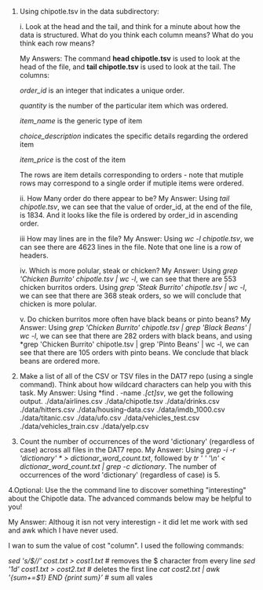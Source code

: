 


1. Using chipotle.tsv in the data subdirectory:

    i. Look at the head and the tail, and think for a minute about how the data is structured. What do you think each column means? What do you think each row means? 
    
    My Answers:
    The command **head chipotle.tsv** is used to look at the head of the file, and **tail chipotle.tsv** is used to look at the tail. The columns: 

    *order_id* is an integer that indicates a unique order. 

    *quantity* is the number of the particular item which was ordered.

    *item_name* is the generic type of item

    *choice_description* indicates the specific details regarding the ordered item

    *item_price* is the cost of the item



     The rows are item details corresponding to orders - note that mutiple rows may correspond to a single order if mutiple items were ordered. 

     ii. How Many order do there appear to be? 
     My Answer:
     Using  *tail chipotle.tsv*, we can see that the value of order_id, at the end of the file, is 1834. And it looks like the file is ordered by order_id in ascending order. 

     iii How may lines are in the file?
     My Answer:
     Using *wc -l chipotle.tsv*, we can see there are 4623 lines in the file. Note that one line is a row of headers. 

     iv. Which is more polular, steak or chicken?
     My Answer:
     Using *grep 'Chicken Burrito' chipotle.tsv | wc -l*, we can see that there are 553 chicken burritos orders. Using *grep 'Steak Burrito' chipotle.tsv | wc -l*, we can see that there are 368 steak orders, so we will conclude that chicken is more polular. 

     v. Do chicken burritos more often have black beans or pinto beans?
     My Answer:
     Using *grep 'Chicken Burrito' chipotle.tsv | grep 'Black Beans' | wc -l*, we can see  that there are 282 orders with black beans, and using *grep 'Chicken Burrito' chipotle.tsv | grep 'Pinto Beans' | wc -l, we can see that there are 105 orders with pinto beans. We conclude that black beans are ordered more. 

2. Make a list of all of the CSV or TSV files in the DAT7 repo (using a single command). Think about how wildcard characters can help you with this task.
My Answer:
Using *find . -name *.[ct]sv*, we get the following output.
./data/airlines.csv
./data/chipotle.tsv
./data/drinks.csv
./data/hitters.csv
./data/housing-data.csv
./data/imdb_1000.csv
./data/titanic.csv
./data/ufo.csv
./data/vehicles_test.csv
./data/vehicles_train.csv
./data/yelp.csv

3. Count the number of occurrences of the word 'dictionary' (regardless of case) across all files in the DAT7 repo.
My Answer:
Using *grep -i -r 'dictionary' \* > dictionar_word_count.txt*, followed by *tr ' ' '\n' < dictionar_word_count.txt | grep -c dictionary*. The number of occurrences of the word 'dictionary' (regardless of case) is 5.

4.Optional: Use the the command line to discover something "interesting" about the Chipotle data. The advanced commands below may be helpful to you!

My Answer:
Althoug it isn not very interestign  - it did let me work with sed and awk which I have never used. 

I wan to sum the value of cost "column".  I used the following commands:

*sed 's/\$//' cost.txt > cost1.txt*  # removes the $ character from every line
*sed '1d' cost1.txt  > cost2.txt*  # deletes the first line
*cat cost2.txt  | awk '{sum+=$1} END {print sum}’*  # sum all vales


 